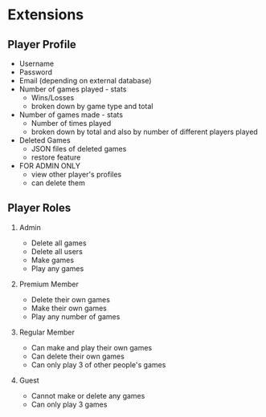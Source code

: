 # Extensions

## Player Profile
- Username
- Password
- Email (depending on external database)
- Number of games played - stats
  - Wins/Losses 
  - broken down by game type and total
- Number of games made - stats
  - Number of times played
  - broken down by total and also by number of different players played
- Deleted Games
  - JSON files of deleted games
  - restore feature
- FOR ADMIN ONLY
  - view other player's profiles
  - can delete them

## Player Roles
1. Admin 
   - Delete all games
   - Delete all users
   - Make games
   - Play any games

2. Premium Member
   - Delete their own games
   - Make their own games
   - Play any number of games

3. Regular Member
   - Can make and play their own games
   - Can delete their own games
   - Can only play 3 of other people's games

4. Guest
   - Cannot make or delete any games
   - Can only play 3 games